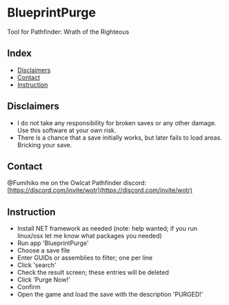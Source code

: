 ﻿# BlueprintPurge
Tool for Pathfinder: Wrath of the Righteous

Index
-----------
* [Disclaimers](#disclaimers)
* [Contact](#contact)
* [Instruction](#instruction)

Disclaimers
-----------
* I do not take any responsibility for broken saves or any other damage. Use this software at your own risk.
* There is a chance that a save initially works, but later fails to load areas. Bricking your save.

Contact
-----------
@Fumihiko me on the Owlcat Pathfinder discord: [https://discord.com/invite/wotr](https://discord.com/invite/wotr)

Instruction
-----------
* Install NET framework as needed (note: help wanted; if you run linux/osx let me know what packages you needed)
* Run app 'BlueprintPurge'
* Choose a save file
* Enter GUIDs or assemblies to filter; one per line
* Click 'search'
* Check the result screen; these entries will be deleted
* Click 'Purge Now!'
* Confirm
* Open the game and load the save with the description 'PURGED!'
